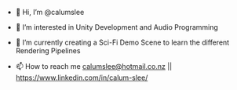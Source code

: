 - 👋 Hi, I’m @calumslee
- 👀 I’m interested in Unity Development and Audio Programming
- 🌱 I’m currently creating a Sci-Fi Demo Scene to learn the different Rendering Pipelines

- 📫 How to reach me calumslee@hotmail.co.nz || https://www.linkedin.com/in/calum-slee/

